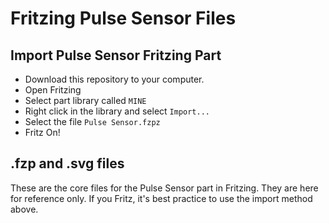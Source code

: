 # Fritzing Pulse Sensor Files

## Import Pulse Sensor Fritzing Part
* Download this repository to your computer.
* Open Fritzing
* Select part library called `MINE`
* Right click in the library and select `Import...`
* Select the file `Pulse Sensor.fzpz`
* Fritz On!

## .fzp and .svg files
These are the core files for the Pulse Sensor part in Fritzing. They are here for reference only. If you Fritz, it's best practice to use the import method above. 
